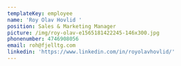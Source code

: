 ```yaml
---
templateKey: employee
name: 'Roy Olav Hovlid '
position: Sales & Marketing Manager
picture: /img/roy-olav-e1565181422245-146x300.jpg
phonenumber: 4746908056
email: roh@fjelltg.com
linkedin: 'https://www.linkedin.com/in/royolavhovlid/'
---
```



